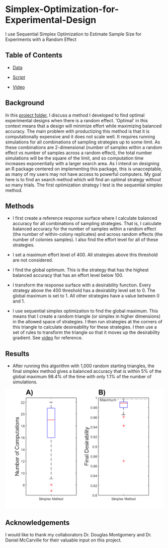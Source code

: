 # Simplex-Optimization-for-Experimental-Design
I use Sequential Simplex Optimization to Estimate Sample Size for Experiments with a Random Effect 

## Table of Contents 

* [Data](https://github.com/colinmichaellynch/Simplex-Optimization-for-Experimental-Design/blob/main/TrueResponseSurfaceTest.mat)

* [Script](https://github.com/colinmichaellynch/Simplex-Optimization-for-Experimental-Design/blob/main/simplexSearch.m)

* [Video](https://github.com/colinmichaellynch/Simplex-Optimization-for-Experimental-Design/blob/main/simplexSearchDesirability.mp4)

## Background 

In this [project folder](https://github.com/colinmichaellynch/Sampling-Across-vs-Within-Random-Effects), I discuss a method I developed to find optimal experimental designs when there is a random effect. 'Optimal' in this context means that a design will minimize effort while maximizing balanced accuracy. The main problem with productizing this method is that it is computationally expensive and it does not scale well. It requires running simulations for all combinations of sampling strategies up to some limit. As these combinations are 2-dimensional (number of samples within a random effect vs number of samples across a random effect), the total number simulations will be the square of the limit, and so computation time increases exponentially with a larger search area. As I intend on designing an R package centered on implementing this package, this is unacceptable, as many of my users may not have access to powerful computers. My goal here is to find an search method which will find an optimal strategy without so many trials. The first optimization strategy I test is the sequential simplex method. 

## Methods

* I first create a reference response surface where I calculate balanced accuracy for all combinations of sampling strategies. That is, I calculate balanced accuracy for the number of samples within a random effect (the number of within-colony replicates) and across random effects (the number of colonies samples). I also find the effort level for all of these strategies. 

* I set a maximum effort level of 400. All strategies above this threshold are not considered. 

* I find the global optimum. This is the strategy that has the highest balanced accuracy that has an effort level below 100. 

* I transform the response surface with a desirability function. Every strategy above the 400 threshold has a desirablity level set to 0. The global maximum is set to 1. All other strategies have a value between 0 and 1. 

* I use sequential simplex optimization to find the global maximum. This means that I create a random triangle (or simplex in higher dimensions) in the allowed space of strategies. I then run strategies at the corners of this triangle to calculate desireability for these strategies. I then use a set of rules to transform the triangle so that it moves up the desirability gradient. See [video](https://github.com/colinmichaellynch/Simplex-Optimization-for-Experimental-Design/blob/main/simplexSearchDesirability.mp4) for reference. 

## Results

* After running this algorithm with 1,000 random starting triangles, the final simplex method gives a balanced accuracy that is within 5% of the global maximum 98.4% of the time with only 1.1% of the number of simulations.  

![](/Images/simplexPerformance.png)

## Acknowledgements

I would like to thank my collaborators Dr. Douglas Montgomery and Dr. Daniel McCarville for their valuable input on this project. 
